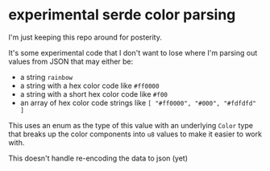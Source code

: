 # experimental serde color parsing

I'm just keeping this repo around for posterity.

It's some experimental code that I don't want to lose where I'm parsing out values from JSON that may either
be:

 * a string `rainbow`
 * a string with a hex color code like `#ff0000`
 * a string with a short hex color code like `#f00`
 * an array of hex color code strings like `[ "#ff0000", "#000", "#fdfdfd" ]`

This uses an enum as the type of this value with an underlying `Color` type that breaks up the color
components into `u8` values to make it easier to work with.

This doesn't handle re-encoding the data to json (yet)

